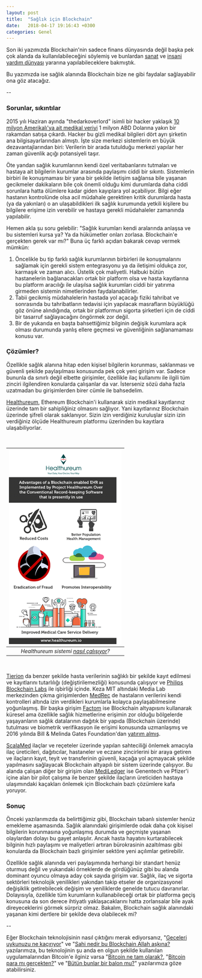 ```yaml
---
layout: post
title:  "Sağlık için Blockchain"
date:   2018-04-17 19:16:43 +0300
categories: Genel
---
```

Son iki yazımızda Blockchain'nin sadece finans dünyasında değil başka pek çok alanda da kullanılabileceğini söylemiş ve bunlardan [sanat](http://ademimerkezi.com/genel/2018/04/06/sanat-icin-blockchain.html) ve [insani yardım dünyası](http://ademimerkezi.com/genel/2018/03/29/Iyilik-icin-blockchain.html) yararına yapılabileceklere bakmıştık. 

Bu yazımızda ise sağlık alanında Blockchain bize ne gibi faydalar sağlayabilir ona göz atacağız. 

--

### Sorunlar, sıkıntılar

2015 yılı Haziran ayında "thedarkoverlord" isimli bir hacker yaklaşık [10 milyon Amerikalı'ya ait medikal veriyi](https://www.zdnet.com/article/hacker-advertising-huge-health-insurance-database/) 1 milyon ABD Dolarına yakın bir rakamdan satışa çıkardı. Hacker bu gizli medikal bilgileri dört ayrı şirketin ana bilgisayarlarından almıştı. İşte size merkezi sistemlerin en büyük dezavantajlarından biri: Verilerin bir arada tutulduğu merkezi yapılar her zaman güvenlik açığı potansiyeli taşır.

Öte yandan sağlık kurumlarının kendi özel veritabanlarını tutmaları ve hastaya ait bilgilerin kurumlar arasında paylaşımı ciddi bir sıkıntı. Sistemlerin birbiri ile konuşmaması bir yana bir şekilde iletişim sağlansa bile yaşanan gecikmeler dakikaların bile çok önemli olduğu kimi durumlarda daha ciddi sorunlara hatta ölümlere kadar giden kayıplara yol açabiliyor. Bilgi eğer hastanın kontrolünde olsa acil müdahale gerektiren kritik durumlarda hasta (ya da yakınları) o an ulaşabildikleri ilk sağlık kurumunda yetkili kişilere bu bilgilere erişime izin verebilir ve hastaya gerekli müdahaleler zamanında yapılabilir. 

Hemen akla şu soru gelebilir: "Sağlık kurumları kendi aralarında anlaşsa ve bu sistemleri kursa ya? Ya da hükümetler onları zorlasa. Blockchain'e gerçekten gerek var mı?" Buna üç farklı açıdan bakarak cevap vermek mümkün: 

1. Öncelikle bu tip farklı sağlık kurumlarının birbirleri ile konuşmalarını sağlamak için gerekli sistem entegrasyonu ya da iletişimi oldukça zor, karmaşık ve zaman alıcı. Üstelik çok maliyetli. Halbuki bütün hastanelerin bağlanacakları ortak bir platform olsa ve hasta kayıtlarına bu platform aracılığı ile ulaşılsa sağlık kurumları ciddi bir yatırıma girmeden sistemin nimetlerinden faydalanabilirler. 
2. Tabii gecikmiş müdahalelerin hastada yol açacağı fiziki tahribat ve sonrasında bu tahribatların tedavisi için yapılacak masrafların büyüklüğü göz önüne alındığında, ortak bir platformun sigorta şirketleri için de ciddi bir tasarruf sağlayacağını öngörmek zor değil.    
3. Bir de yukarıda en başta bahsettiğimiz bilginin değişik kurumlara açık olması durumunda yanlış ellere geçmesi ve güvenliğinin sağlanamaması konusu var. 

### Çözümler?

Özellikle sağlık alanına hitap eden kişisel bilgilerin korunması, saklanması ve güvenli şekilde paylaşılması konusunda pek çok yeni girişim var. Sadece bununla da sınırlı değil elbette girişimler, özellikle ilaç kullanımı ile ilgili tüm zinciri ilgilendiren konularda çalışanlar da var. İsterseniz sözü daha fazla uzatmadan bu girişimlerden birer cümle ile bahsedelim. 

[Healthureum](https://www.healthureum.io/), Ethereum Blockchain'i kullanarak sizin medikal kayıtlarınız üzerinde tam bir sahipliğiniz olmasını sağlıyor. Yani kayıtlarınız Blockchain üzerinde şifreli olarak saklanıyor. Sizin izin verdiğiniz kuruluşlar sizin izin verdiğiniz ölçüde Healthureum platformu üzerinden bu kayıtlara ulaşabiliyorlar. 

&nbsp;

| ![healthureum.png](/assets/healthureum2.png) | 
|:--:| 
| *Healthureum sistemi [nasıl çalışıyor](https://healthureum.wordpress.com/2018/01/24/advantages-of-a-blockchain-enabled-ehr-as-implemented-by-project-healthureum-over-the-conventional-record-keeping-software-that-is-presently-in-use-2/)?* | 

&nbsp;


[Tierion](https://tierion.com/) da benzer şekilde hasta verilerinin sağlıklı bir şekilde kayıt edilmesi ve kayıtlarını tutarlılığı (değiştirilemezliği) konusunda çalışıyor ve [Philips Blockchain Labs](http://www.2.forms.healthcare.philips.com/blockchainlabs) ile işbirliği içinde. Keza MIT altındaki Media Lab merkezinden çıkma girişimlerden [MedRec](http://medrec.io) de hastaların verilerini kendi kontrolleri altında izin verdikleri kurumlarla kolayca paylaşabilmesine yoğunlaşmış. Bir başka girişim [Factom](https://www.factom.com) ise Blockchain altyapısını kullanarak küresel ama özellikle sağlık hizmetlerine erişimin zor olduğu bölgelerde yaşayanların sağlık datalarının dağıtık bir yapıda (Blockchain üzerinde) tutulması ve biometrik verifikasyon ile erişimi konusunda uzmanlaşmış ve 2016 yılında Bill & Melinda Gates Foundation'dan [yatırım almış](https://www.gatesfoundation.org/How-We-Work/Quick-Links/Grants-Database/Grants/2016/11/OPP1159449).

[ScalaMed](https://www.scalamed.com) ilaçlar ve reçeteler üzerinde yapılan sahteciliği önlemek amacıyla ilaç üreticileri, dağıtıcılar, hastaneler ve eczane zincirlerini bir araya getiren ve ilaçların kayıt, teyit ve transferinin güvenli, kaçağa yol açmayacak şekilde yapılmasını sağlayacak Blockchain altyapılı bir sistem üzerinde çalışıyor. Bu alanda çalışan diğer bir girişim olan [MediLedger](https://www.mediledger.com/) ise Genentech ve Pfizer'i içine alan bir pilot çalışma ile benzer şekilde ilaçların üreticiden hastaya ulaşımındaki kaçakları önlemek için Blockchain bazlı çözümlere kafa yoruyor. 

### Sonuç

Önceki yazılarımızda da belirttiğimiz gibi, Blockchain tabanlı sistemler henüz emekleme aşamasında. Sağlık alanındaki girişimlerde odak daha çok kişisel bilgilerin korunmasına yoğunlaşmış durumda ve geçmişte yaşanan olaylardan dolayı bu gayet anlaşılır. Ancak hasta hayatını kurtarabilecek bilginin hızlı paylaşımı ve maliyetleri artıran bürokrasinin azaltılması gibi konularda da Blockchain bazlı girişimler sektöre yeni açılımlar getirebilir. 

Özellikle sağlık alanında veri paylaşımında herhangi bir standart henüz oturmuş değil ve yukarıdaki örneklerde de gördüğünüz gibi bu alanda dominant oyuncu olmaya aday çok sayıda girişim var. Sağlık, ilaç ve sigorta sektörleri teknolojik yenilikleri yakından takip etseler de organizasyonel değişiklik getirebilecek değişim ve yeniliklerde genelde tutucu davranırlar. Dolayısıyla, özellikle tüm kurumların kullanabileceği ortak bir platforma geçiş konusuna da son derece ihtiyatlı yaklaşacaklarını hatta zorlansalar bile ayak direyeceklerini görmek sürpriz olmaz. Bakalım, Blockchain sağlık alanındaki yaşanan kimi dertlere bir şekilde deva olabilecek mi?

--

Eğer Blockchain teknolojisinin nasıl çıktığını merak ediyorsanız, "[Geceleri uykunuzu ne kaçırıyor](http://ademimerkezi.com/genel/2018/03/01/Geceleri-uykunuzu-ne-kaciriyor.html)" ve "[Sahi nedir bu Blockchain Allah aşkına?](http://ademimerkezi.com/genel/2018/03/02/Sahi-nedir-bu-blockchain-allah-askina.html) yazılarımıza, bu teknolojinin şu anda en olgun şekilde kullanılan uygulamalarından Bitcoin'e ilginiz varsa "[Bitcoin ne tam olarak?](http://ademimerkezi.com/genel/2018/03/13/Bitcoin-ne-tam-olarak.html), "[Bitcoin para mı gerçekten?](http://ademimerkezi.com/genel/2018/03/22/Bitcoin-para-mi-gercekten.html)" ve "[Bütün bunlar bir balon mu?](http://ademimerkezi.com/genel/2018/03/05/Butun-bunlar-bir-balon-mu.html)" yazılarımıza göze atabilirsiniz. 
